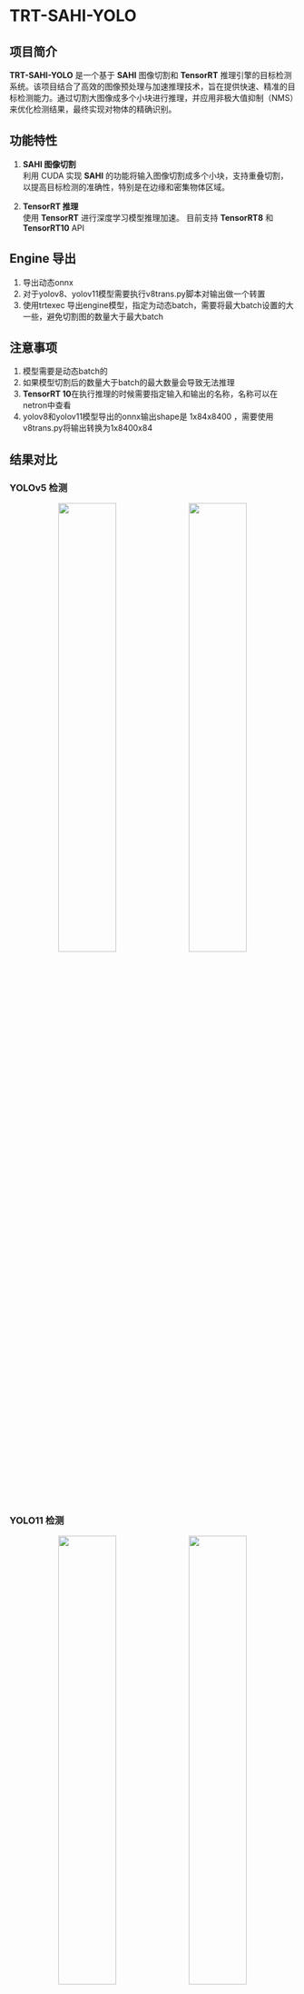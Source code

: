 # TRT-SAHI-YOLO

## 项目简介

**TRT-SAHI-YOLO** 是一个基于 **SAHI** 图像切割和 **TensorRT** 推理引擎的目标检测系统。该项目结合了高效的图像预处理与加速推理技术，旨在提供快速、精准的目标检测能力。通过切割大图像成多个小块进行推理，并应用非极大值抑制（NMS）来优化检测结果，最终实现对物体的精确识别。

## 功能特性

1. **SAHI 图像切割**  
   利用 CUDA 实现 **SAHI** 的功能将输入图像切割成多个小块，支持重叠切割，以提高目标检测的准确性，特别是在边缘和密集物体区域。

2. **TensorRT 推理**  
   使用 **TensorRT** 进行深度学习模型推理加速。
   目前支持 **TensorRT8** 和 **TensorRT10** API

## Engine 导出
1. 导出动态onnx
2. 对于yolov8、yolov11模型需要执行v8trans.py脚本对输出做一个转置
3. 使用trtexec 导出engine模型，指定为动态batch，需要将最大batch设置的大一些，避免切割图的数量大于最大batch

## 注意事项
1. 模型需要是动态batch的
2. 如果模型切割后的数量大于batch的最大数量会导致无法推理
3. **TensorRT 10**在执行推理的时候需要指定输入和输出的名称，名称可以在netron中查看
4. yolov8和yolov11模型导出的onnx输出shape是 1x84x8400 ，需要使用v8trans.py将输出转换为1x8400x84 

## 结果对比
### YOLOv5 检测
<div align="center">
   <img src="https://github.com/leon0514/trt-sahi-yolo/blob/main/assert/yolov5.jpg?raw=true" width="45%"/>
   <img src="https://github.com/leon0514/trt-sahi-yolo/blob/main/assert/yolov5sahi.jpg?raw=true" width="45%"/>
</div>

### YOLO11 检测
<div align="center">
   <img src="https://github.com/leon0514/trt-sahi-yolo/blob/main/assert/yolo11.jpg?raw=true" width="45%"/>
   <img src="https://github.com/leon0514/trt-sahi-yolo/blob/main/assert/yolo11sahi.jpg?raw=true" width="45%"/>
</div>

### YOLO11 姿态
<div align="center">
   <img src="https://github.com/leon0514/trt-sahi-yolo/blob/main/assert/yolo11pose.jpg?raw=true" width="45%"/>
   <img src="https://github.com/leon0514/trt-sahi-yolo/blob/main/assert/yolo11posesahi.jpg?raw=true" width="45%"/>
</div>

### YOLO11 分割
<div align="center">
   <img src="https://github.com/leon0514/trt-sahi-yolo/blob/main/assert/yolo11seg.jpg?raw=true" width="45%"/>
   <img src="https://github.com/leon0514/trt-sahi-yolo/blob/main/assert/yolo11segsahi.jpg?raw=true" width="45%"/>
</div>

### YOLO11 旋转目标检测
<div align="center">
   <img src="https://github.com/leon0514/trt-sahi-yolo/blob/main/assert/yolo11obb.jpg?raw=true" width="45%"/>
   <img src="https://github.com/leon0514/trt-sahi-yolo/blob/main/assert/yolo11obbsahi.jpg?raw=true" width="45%"/>
</div>

### D-FINE 检测
<div align="center">
   <img src="https://github.com/leon0514/trt-sahi-yolo/blob/main/assert/dfine.jpg?raw=true" width="45%"/>
   <img src="https://github.com/leon0514/trt-sahi-yolo/blob/main/assert/dfinesahi.jpg?raw=true" width="45%"/>
</div>

#### D-FINE 导出engin
```shell
trtexec  --onnx=models/onnx/dfine_l_obj2coco.onnx \
--minShapes=images:1x3x640x640,orig_target_sizes:1x2 \
--maxShapes=images:16x3x640x640,orig_target_sizes:16x2 \
--optShapes=images:1x3x640x640,orig_target_sizes:1x2 \
--saveEngine=models/engine/dfine_l_obj2coco.engine --fp16
```

### YOLOE
#### 根据文本提示导出onnx
这里导出的是识别人的onnx模型，导出后可以按照YOLOV8或者YOLO11的segmentation模型使用
```python
import os
from ultralytics import YOLOE
from pathlib import Path
from ultralytics.utils import yaml_load

model_name = "pretrain/yoloe-v8l-seg.pt"
file_name = "ultralytics/cfg/datasets/custom.yaml"

model = YOLOE(model_name).cuda()
model.eval()
# Please replace names with yours
data = yaml_load(file_name)
names = [n.split('/')[0] for n in data["names"].values()]

model.set_classes(names, model.get_text_pe(names))

onnx_path = model.export(format='onnx', opset=17, simplify=True, device="0", dynamic=True, nms=False)
# coreml_path = model.export(format='coreml', half=True, nms=False, device="0")

save_name = f"{Path(model_name).stem}"
os.rename(onnx_path, os.path.join(f'{save_name}.onnx'))
```

#### 根据bboxes提示导出onnx模型
```python
from ultralytics import YOLOE
import numpy as np
import torch
from pathlib import Path
import os
from ultralytics.models.yolo.yoloe.predict_vp import YOLOEVPSegPredictor

model_name = "pretrain/yoloe-v8l-seg.pt"
model = YOLOE(model_name)

# Handcrafted shape can also be passed, please refer to app.py
# Multiple boxes or handcrafted shapes can also be passed as visual prompt in an image
visuals = dict(
    bboxes=[
        np.array(
            [
                [221.52, 405.8, 344.98, 857.54],
                [120, 425, 160, 445],
            ],
        ), 
        np.array([
            [150, 200, 1150, 700]
        ])
    ]
    ,
    cls=[
        np.array(
            [0, 1]
        ), 
        np.array([0])
    ]
)

source_image1 = 'ultralytics/assets/bus.jpg'
source_image2 = 'ultralytics/assets/zidane.jpg'
target_image1 = 'ultralytics/assets/persons.jpg'

model.predict([source_image1, source_image2] , prompts=visuals, predictor=YOLOEVPSegPredictor, return_vpe=True)
model.set_classes(["person", "glasses"], torch.nn.functional.normalize(model.predictor.vpe.mean(dim=0, keepdim=True), dim=-1, p=2))
model.predictor = None  # remove VPPredictor
model.predict(target_image1, save=True)

onnx_path = model.export(format='onnx', opset=17, simplify=True, device="cpu", dynamic=True, nms=False)
# # coreml_path = model.export(format='coreml', half=True, nms=False, device="0")

save_name = f"{Path(model_name).stem}"
os.rename(onnx_path, os.path.join(f'{save_name}.onnx'))
```
#### YOLOE 效果展示
- 文本提示检测人的模型  
如果将分辨率改为1280 x 1280效果会好很多
<div align="center">
   <img src="https://github.com/leon0514/trt-sahi-yolo/blob/main/assert/yoloe-visualprompt-seg.jpg?raw=true" width="45%"/>
   <img src="https://github.com/leon0514/trt-sahi-yolo/blob/main/assert/yoloe-visualprompt-segsahi.jpg?raw=true" width="45%"/>
</div>


## TensorRT8 API支持
在Makefile中通过 **TRT_VERSION** 来控制编译哪个版本的 **TensorRT** 封装文件

## 优化文字显示
目标检测模型识别到多个目标时，在图上显示文字可能会有重叠，导致类别置信度显示被遮挡。
优化了目标文字显示，尽可能改善遮挡情况    
详细说明见 [目标检测可视化文字重叠](https://www.jianshu.com/p/a6e289df4b90)

<div align="center">
   <img src="https://github.com/leon0514/trt-sahi-yolo/blob/main/assert/yolo11sahi.jpg?raw=true" width="100%"/>
</div>

## python 支持
```python
def yolov5():
    # Load the model
    names = ["person", "helmet"]
    model = trtsahi.TrtSahi(
        model_path="models/helmet.engine",
        model_type=trtsahi.ModelType.YOLOV5SAHI,
        names=names,
        gpu_id=0,
        confidence_threshold=0.5,
        nms_threshold=0.4,
        max_batch_size=32,
        auto_slice=True,
        slice_width=640,
        slice_height=640,
        slice_horizontal_ratio=0.5,
        slice_vertical_ratio=0.5
    )

    images = [cv2.imread("inference/persons.jpg")]
    # Run inference
    results = model.forwards(images)
    # Print results
    for result in results[0]:
        print(result.box)
```

## 环境依赖
- cuda
- opencv
- tensorrt
- python（如果需要python使用）

## 支持的模型
| 模型名称              |  是否支持sahi | 
|-----------------------|--------------|
| YOLO11                |  是           |
| YOLO11-Pose           |  是           |
| YOLO11-SEG            |  是           |
| YOLO11-Obb            |  是           |
| YOLOv8                |  是           |
| YOLOv5                |  是           |
| D-FINE                |  是           |

## TODO
- [x] **NMS 实现**：完成所有子图的 NMS 处理逻辑，去除冗余框。已完成
- [x] **TensorRT8支持**：完成使用 **TensorRT8** 和 **TensorRT10** API
- [x] **Python支持**：使用 **Pybind11** 封装，使用 **Pyton** 调用
- [ ] **更多模型支持**：添加对其他模型的支持。

